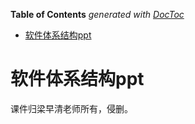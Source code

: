 <!-- START doctoc generated TOC please keep comment here to allow auto update -->
<!-- DON'T EDIT THIS SECTION, INSTEAD RE-RUN doctoc TO UPDATE -->
**Table of Contents**  *generated with [DocToc](https://github.com/thlorenz/doctoc)*

- [软件体系结构ppt](#%E8%BD%AF%E4%BB%B6%E4%BD%93%E7%B3%BB%E7%BB%93%E6%9E%84ppt)

<!-- END doctoc generated TOC please keep comment here to allow auto update -->

# 软件体系结构ppt

课件归梁早清老师所有，侵删。